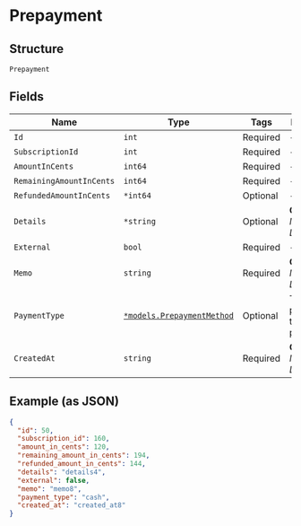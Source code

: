
# Prepayment

## Structure

`Prepayment`

## Fields

| Name | Type | Tags | Description |
|  --- | --- | --- | --- |
| `Id` | `int` | Required | - |
| `SubscriptionId` | `int` | Required | - |
| `AmountInCents` | `int64` | Required | - |
| `RemainingAmountInCents` | `int64` | Required | - |
| `RefundedAmountInCents` | `*int64` | Optional | - |
| `Details` | `*string` | Optional | **Constraints**: *Minimum Length*: `1` |
| `External` | `bool` | Required | - |
| `Memo` | `string` | Required | **Constraints**: *Minimum Length*: `1` |
| `PaymentType` | [`*models.PrepaymentMethod`](../../doc/models/prepayment-method.md) | Optional | The payment type of the prepayment. |
| `CreatedAt` | `string` | Required | **Constraints**: *Minimum Length*: `1` |

## Example (as JSON)

```json
{
  "id": 50,
  "subscription_id": 160,
  "amount_in_cents": 120,
  "remaining_amount_in_cents": 194,
  "refunded_amount_in_cents": 144,
  "details": "details4",
  "external": false,
  "memo": "memo8",
  "payment_type": "cash",
  "created_at": "created_at8"
}
```

